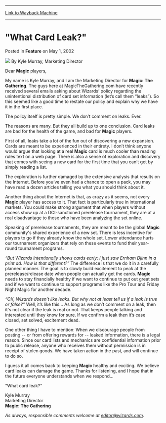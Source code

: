 
---
[Link to Wayback Machine](https://web.archive.org/web/20151216174509/http://magic.wizards.com/en/articles/archive/feature/what-card-leak-2002-05-01)

[_metadata_:wayback_url]:- "http://magic.wizards.com/en/articles/archive/feature/what-card-leak-2002-05-01"
[_metadata_:wayback_raw_url]:- "https://web.archive.org/web/20151216174509id_/http://magic.wizards.com/en/articles/archive/feature/what-card-leak-2002-05-01"
[_metadata_:wayback_capture_timestamp]:- "2015-12-16 17:45:09+00:00"
[_metadata_:description]:- "Dear Magic players,My name is Kyle Murray, and I am the Marketing Director for Magic: The Gathering. The guys here at MagicTheGathering.com have recently received several emails asking about Wizards’ policy regarding the unintentional distribution of card set information (let’s call them “leaks”). So this seemed like a good time to restate our policy and explain why we have it in the first place.The policy itself is pretty simple. We don’t comment on leaks. Ever."
[_metadata_:generator]:- "Drupal 7 (http://drupal.org)"
---


"What Card Leak?"
=================



 Posted in **Feature**
 on May 1, 2002 






![](https://media.magic.wizards.com/styles/auth_small/public/generic-avatar-150_320.png)
By Kyle Murray, Marketing Director











Dear **Magic** players,

My name is Kyle Murray, and I am the Marketing Director for **Magic: The Gathering**. The guys here at MagicTheGathering.com have recently received several emails asking about Wizards’ policy regarding the unintentional distribution of card set information (let’s call them “leaks”). So this seemed like a good time to restate our policy and explain why we have it in the first place.

The policy itself is pretty simple. We don’t comment on leaks. Ever.

The reasons are many. But they all build up to one conclusion. Card leaks are bad for the health of the game, and bad for **Magic** players.

First of all, leaks take a lot of the fun out of discovering a new expansion. Cards are meant to be experienced in their entirety. I don’t think anyone would argue that looking at a real **Magic** card is much cooler than reading rules text on a web page. There is also a sense of exploration and discovery that comes with seeing a new card for the first time that you can’t get by simply reading a list.

The exploration is further damaged by the extensive analysis that results on the Internet. Before you’ve even had a chance to open a pack, you may have read a dozen articles telling you what you should think about it.

Another thing about the Internet is that, as crazy as it seems, not every **Magic** player has access to it. That fact is particularly true in international markets. You could make strong argument that when players without access show up at a DCI-sanctioned prerelease tournament, they are at a real disadvantage to those who have been analyzing the set online.

Speaking of prerelease tournaments, they are meant to be the global **Magic** community's shared experience of a new set. There is less incentive for players to go if they already know the whole set. Lower attendance hurts our tournament organizers that rely on these events to fund their year-round tournament programs.

*“But Wizards intentionally shows cards early; I just saw Ernham Djinn in a print ad. How is that different?”* The difference is that we do it in a carefully planned manner. The goal is to slowly build excitement to peak at the prerelease/release date when people can actually get the cards. **Magic** needs to stay financially healthy if we want to continue to put out great sets and if we want to continue to support programs like the Pro Tour and Friday Night Magic for another decade.

*“OK, Wizards doesn’t like leaks. But why not at least tell us if a leak is true or false?”*  Well, it’s like this… As long as we don’t comment on a leak, then it's not clear if the leak is real or not. That keeps people talking and interested until they know for sure. If we confirm a leak then it’s case closed, set solved, excitement dead.

One other thing I have to mention: When we discourage people from posting -- or from offering rewards for -- leaked information, there is a legal reason. Since our card lists and mechanics are confidential information prior to public release, anyone who receives them without permission is in receipt of stolen goods. We have taken action in the past, and will continue to do so.

I guess it all comes back to keeping **Magic** healthy and exciting. We believe card leaks can damage the game. Thanks for listening, and I hope that in the future everyone understands when we respond…

"What card leak?"

Kyle Murray  
 Marketing Director  
**Magic: The Gathering**

*As always, responsible comments welcome at editor@wizards.com.*





